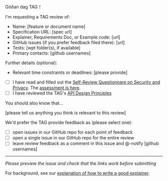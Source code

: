 Góðan dag TAG！

I'm requesting a TAG review of:

  - Name: [feature or document name]
  - Specification URL: [spec url]
  - Explainer, Requirements Doc, or Example code: [url]
  - GitHub issues (if you prefer feedback filed there): [url]
  - Tests: [wpt folder(s), if available]
  - Primary contacts: [github usernames]

Further details (optional):

  - Relevant time constraints or deadlines: [please provide]
  - [ ] I have read and filled out the [Self-Review Questionnare on Security and Privacy](https://www.w3.org/TR/security-privacy-questionnaire/). The [assessment is here](url).
  - [ ] I have reviewed the TAG's [API Design Principles](https://w3ctag.github.io/design-principles/)

You should also know that...

[please tell us anything you think is relevant to this review]

We'd prefer the TAG provide feedback as (please select one):

  - [ ] open issues in our GitHub repo for each point of feedback
  - [ ] open a single issue in our GitHub repo for the entire review
  - [ ] leave review feedback as a comment in this issue and @-notify [github usernames]

--------------------------

_Please preview the issue and check that the links work before submitting_

For background, see our [explanation of how to write a good explainer](https://w3ctag.github.io/explainers).
